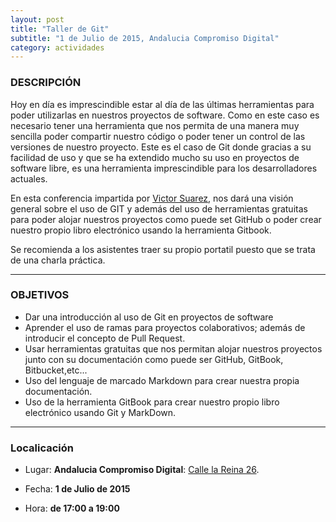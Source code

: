 ```yaml
---
layout: post
title: "Taller de Git"
subtitle: "1 de Julio de 2015, Andalucia Compromiso Digital"
category: actividades
---
```


### DESCRIPCIÓN

Hoy en día es imprescindible estar al día de las últimas herramientas para poder utilizarlas en nuestros proyectos de software. Como en este caso es necesario tener una herramienta que nos permita de una manera muy sencilla poder compartir nuestro código o poder tener un control de las versiones de nuestro proyecto. Este es el caso de Git donde gracias a su facilidad de uso y que se ha extendido mucho su uso en proyectos de software libre, es una herramienta imprescindible para los desarrolladores actuales.


En esta conferencia impartida por [Victor Suarez](https://twitter.com/zerasul), nos dará una visión general sobre el uso de GIT y además del uso de herramientas gratuitas para poder alojar nuestros proyectos como puede set GitHub o poder crear nuestro propio libro electrónico usando la herramienta Gitbook.

Se recomienda a los asistentes traer su propio portatil puesto que se trata de una charla práctica.
<hr>

### OBJETIVOS

  - Dar una introducción al uso de Git en proyectos de software
  - Aprender el uso de ramas para proyectos colaborativos; además de introducir el concepto de Pull Request.
  - Usar herramientas gratuitas que nos permitan alojar nuestros proyectos junto con su documentación como puede ser GitHub, GitBook, Bitbucket,etc...
  - Uso del lenguaje de marcado Markdown para crear nuestra propia documentación.
  - Uso de la herramienta GitBook para crear nuestro propio libro electrónico usando Git y MarkDown.


---


### Localicación

- Lugar: **Andalucia Compromiso Digital**: [Calle la Reina 26](https://goo.gl/maps/ECb8d).

- Fecha: **1 de Julio de 2015**

- Hora: **de 17:00 a 19:00**
